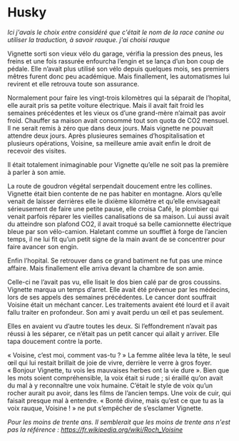 # Husky

*Ici j'avais le choix entre considéré que c'était le nom de la race canine ou utiliser la traduction, à savoir rauque. j'ai choisi rauque*

Vignette sorti son vieux vélo du garage, vérifia la pression des pneus, les freins et une fois rassurée enfourcha l’engin et se lança d’un bon coup de pédale. Elle n’avait plus utilisé son vélo depuis quelques mois, ses premiers mêtres furent donc peu académique. Mais finallement, les automatismes lui revirent et elle retrouva toute son assurance.

Normalement pour faire les vingt-trois kilomètres qui la séparait de l’hopital, elle aurait pris sa petite voiture électrique. Mais il avait fait froid les semaines précédentes et les vieux os d’une grand-mère n’aimait pas avoir froid. Chauffer sa maison avait consommé tout son quota de CO2 mensuel. Il ne serait remis à zéro que dans deux jours. Mais vignette ne pouvait attendre deux jours.  Après plusieures semaines d’hospitalisation et plusieurs opérations, Voisine, sa meilleure amie avait enfin le droit de recevoir des visites.

Il était totalement inimaginable pour Vignette qu’elle ne soit pas la première à parler à son amie.

La route de goudron végétal serpendait doucement entre les collines. Vignette était bien contente de ne pas habiter en montagne. Alors qu’elle venait de laisser derrières elle le dixième kilomètre et qu’elle envisageait sérieusement de faire une petite pause, elle croisa Café, le plombier qui venait parfois réparer les vieilles canalisations de sa maison. Lui aussi avait du atteindre son plafond CO2, il avait troqué sa belle camionnette électrique bleue par son vélo-camion. Haletant comme un soufflet à forge de l’ancien temps, il ne lui fit qu’un petit signe de la main avant de se concentrer pour faire avancer son engin.

Enfin l’hopital. Se retrouver dans ce grand batiment ne fut pas une mince affaire. Mais finallement elle arriva devant la chambre de son amie.

Celle-ci ne l’avait pas vu, elle lisait le dos bien calé par de gros coussins. Vignette marqua un temps d’arret. Elle avait été prévenue par les médecins, lors de ses appels des semaines précédentes. Le cancer dont souffrait Voisine était un méchant cancer. Les traitements avaient été lourd et il avait fallu traiter en profondeur. Son ami y avait perdu un œil et pas seulement.

Elles en avaient vu d’autre toutes les deux. Si l’effondrement n’avait pas réussi à les séparer, ce n’était pas un petit cancer qui allait y arriver. Elle tapa doucement contre la porte.

« Voisine, c’est moi, comment vas-tu ? »
La femme alitée leva la tête, le seul œil qui lui restait brillait de joie de vivre, derrière le verre à gros foyer.
« Bonjour Vignette, tu vois les mauvaises herbes ont la vie dure ».
Bien que les mots soient compréhensible, la voix était si rude ; si éraillé qu’on avait du mal à y reconnaître une voix humaine. C’était le style de voix qu’un rocher aurait pu avoir, dans les films de l’ancien temps. Une voix de cuir, qui faisait presque mal à entendre.
« Bonté divine, mais qu’est ce que tu as la voix rauque, Voisine ! » ne put s’empêcher de s’esclamer Vignette.



*Pour les moins de trente ans. Il semblerait que les moins de trente ans n'est pas la référence : https://fr.wikipedia.org/wiki/Roch_Voisine*

